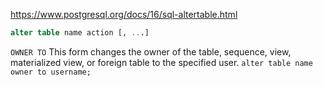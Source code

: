 https://www.postgresql.org/docs/16/sql-altertable.html
```sql
alter table name action [, ...]
```

`OWNER TO`
This form changes the owner of the table, sequence, view, materialized view, or foreign table to the specified user.
`alter table name owner to username;`